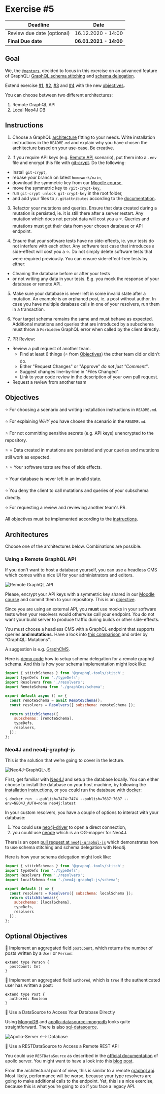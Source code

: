 # Exercise #5

| Deadline                   | Date                   |
| -------------------------- | ---------------------- |
| Review due date (optional) | 16.12.2020 - 14:00     |
| **Final Due date**         | **06.01.2021 - 14:00** |

## Goal

We, the [`@mentors`](https://github.com/orgs/Systems-Development-and-Frameworks/teams/mentors), decided to focus in this exercise on an advanced feature of GraphQL: [GraphQL
schema stitching](https://www.graphql-tools.com/docs/stitch-combining-schemas)
and [schema delegation](https://www.graphql-tools.com/docs/stitch-combining-schemas).

Extend exercise [#1](../1), [#2](../2), [#3](../3) and [#4](../4) with the new
[objectives](#objectives).

You can choose between two different architectures:
1. Remote GraphQL API
2. Local Neo4J DB

## Instructions

1. Choose a GraphQL [architecture](#architectures) fitting to your needs. Write
installation instructions in the `README.md` and explain why you have chosen the
architecture based on your use-case. Be creative.

2. If you require API keys (e.g. [Remote API](#using-a-remote-graphqlrest-api)
scenario), put them into a `.env` file and encrypt this file with [git-crypt](https://github.com/AGWA/git-crypt).
Do the following:
  * Install `git-crypt`,
  * rebase your branch on latest `homework/main`,
  * download the symmetric key from our [Moodle course](https://moodle.htw-berlin.de/course/view.php?id=29222),
  * move the symmetric key to `/git-crypt-key`,
  * run `git-crypt unlock git-crypt-key` in the root folder,
  * and add your files to `/.gitattributes` according to the [documentation](https://github.com/AGWA/git-crypt#using-git-crypt).

3. Refactor your mutations and queries. Ensure that data created during a
mutation is persisted, ie. it is still there after a server restart. Any
mutation which does not persist data will cost you a :star:. Queries and
mutations must get their data from your chosen database or API endpoint.

4. Ensure that your software tests have no side-effects, ie. your tests do not
interfere with each other. Any software test case that introduces a side-effect
will cost you a :star:. Do not simply delete software tests that were required
previously. You can ensure side-effect-free tests by either:
  * Cleaning the database before or after your tests
  * or not writing any data in your tests. E.g. you mock the response of your
database or remote API.

5. Make sure your database is never left in some invalid state after a mutation.
An example is an orphaned post, ie. a post without author. In case you have
multiple database calls in one of your resolvers, run them in a transaction.

6. Your target schema remains the same and must behave as expected. Additional
mutations and queries that are introduced by a subschema must throw a
`Forbidden` GraphQL error when called by the client directly.

7. PR Review:
  * Review a pull request of another team.
    * Find at least 6 things (:star: from [Objectives](#objectives)) the other
    team did or didn't do.
    * Either "Request Changes" or "Approve" *do not just "Comment"*.
    * Suggest changes line-by-line in "Files Changed".
    * Link to your code review in the description of your own pull request.
  * Request a review from another team

## Objectives

:star: For choosing a scenario and writing installation instructions in `README.md`.

:star: For explaining *WHY* you have chosen the scenario in the `README.md`.

:star: For not committing sensitive secrets (e.g. API keys) unencrypted to the
repository.

:star: :star: Data created in mutations are persisted and your queries
and mutations still work as expected.

:star: :star: Your software tests are free of side effects.

:star: Your database is never left in an invalid state.

:star: You deny the client to call mutations and queries of your subschema
directly.

:star: For requesting a review and reviewing another team's PR.

All objectives must be implemented according to the [instructions](#instructions).

## Architectures

Choose one of the architectures below. Combinations are possible.

### Using a Remote GraphQL API

If you don't want to host a database yourself, you can use a headless CMS which
comes with a nice UI for your administrators and editors.

![Remote GraphQL API](../../.github/img/scenario2.png)

Please, encrypt your API keys with a symmetric key shared in our [Moodle course](https://moodle.htw-berlin.de/course/view.php?id=29222) and commit them to your repository. This is an [objective](#objectives).

Since you are using an external API, you **must** use mocks in your software
tests when your resolvers would otherwise call your endpoint. You do not want
your build server to produce traffic during builds or other side-effects.

You must choose a headless CMS with a GraphQL endpoint that supports queries
**and mutations**. Have a look into [this comparison](https://cms-comparison.io/#/list)
and order by "GraphQL: Mutations".

A suggestion is e.g. [GraphCMS](https://graphcms.com/).

Here is [demo code](https://github.com/Systems-Development-and-Frameworks/homework/tree/demo/demo)
how to setup schema delegation for a remote graphql schema. And this is how your
schema implementation might look like:

```js
import { stitchSchemas } from '@graphql-tools/stitch';
import typeDefs from './typeDefs';
import Resolvers from './resolvers';
import RemoteSchema from './graphCms/schema';

export default async () => {
  const remoteSchema = await RemoteSchema();
  const resolvers = Resolvers({ subschema: remoteSchema });

  return stitchSchemas({
    subschemas: [remoteSchema],
    typeDefs,
    resolvers,
  });
};
```

### Neo4J and neo4j-graphql-js

This is the solution that we're going to cover in the lecture.

![Neo4J-GraphQL-JS](../../.github/img/scenario3.png)

First, get familiar with [Neo4J](https://neo4j.com/) and setup the database
locally. You can either choose to install the database on your host machine, by
following the [installation instructions](https://neo4j.com/docs/operations-manual/current/installation/),
or you could run the database with [docker](https://www.docker.com/):

```
$ docker run  --publish=7474:7474 --publish=7687:7687 --env=NEO4J_AUTH=none neo4j:latest
```

In your custom resolvers, you have a couple of options to interact with your
database:
1. You could use [neo4j-driver](https://github.com/neo4j/neo4j-javascript-driver)
to open a direct connection,
2. you could use [neode](https://github.com/adam-cowley/neode) which is an
OG-mapper for Neo4J.

There is an open [pull request at `neo4j-graphql-js`](https://github.com/neo4j-graphql/neo4j-graphql-js/pull/550) which demonstrates how to use schema stitching and schema delegation with
Neo4j.

Here is how your schema delegation might look like:

```js
import { stitchSchemas } from '@graphql-tools/stitch';
import typeDefs from './typeDefs';
import Resolvers from './resolvers';
import localSchema from './neo4j-graphql-js/schema';

export default () => {
  const resolvers = Resolvers({ subschema: localSchema });
  return stitchSchemas({
    subschemas: [localSchema],
    typeDefs,
    resolvers
  });
};
```


## Optional Objectives

:rocket: Implement an aggregated field `postCount`, which returns the number of
posts written by a `User` or `Person`:
```gql
extend type Person {
  postCount: Int
}
```

:rocket: Implement an aggregated field `authored`, which is `true` if the
authenticated user has written a post:
```gql
extend type Post {
  authored: Boolean
}
```

:rocket: Use a DataSource to Access Your Database Directly

Using [MongoDB](https://www.mongodb.com/) and [apollo-datasource-mongodb](https://github.com/GraphQLGuide/apollo-datasource-mongodb) looks quite straightforward. There is also [sql-datasource](https://github.com/cvburgess/SQLDataSource).

![Apollo-Server <--> Database](../../.github/img/scenario1.png)

:rocket: Use a RESTDataSource to Access a Remote REST API

You could use `RESTDataSource` as described in the [official documentation](https://www.apollographql.com/docs/apollo-server/data/data-sources/#rest-data-source)
of apollo server. You might want to have a look into this [blog post](https://graphql.org/blog/rest-api-graphql-wrapper/).

From the architectural point of view, this is similar to a remote [graphql api](#using-a-remote-graphql-api).
Most likely, performance will be worse, because your type resolvers are going to
make additional calls to the endpoint. Yet, this is a nice exercise, because
this is what you're going to do if you face a legacy API.
